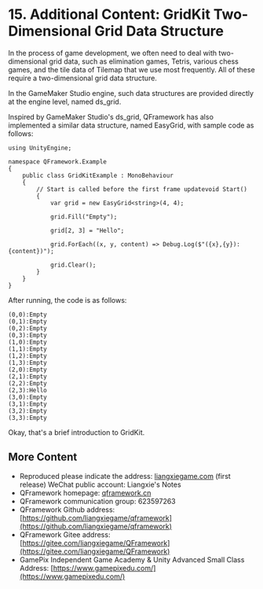 # 15. Additional Content: GridKit Two-Dimensional Grid Data Structure

In the process of game development, we often need to deal with two-dimensional grid data, such as elimination games, Tetris, various chess games, and the tile data of Tilemap that we use most frequently. All of these require a two-dimensional grid data structure.

In the GameMaker Studio engine, such data structures are provided directly at the engine level, named ds\_grid.

Inspired by GameMaker Studio's ds\_grid, QFramework has also implemented a similar data structure, named EasyGrid, with sample code as follows:

```plain
using UnityEngine;

namespace QFramework.Example
{
    public class GridKitExample : MonoBehaviour
    {
        // Start is called before the first frame updatevoid Start()
        {
            var grid = new EasyGrid<string>(4, 4);

            grid.Fill("Empty");
            
            grid[2, 3] = "Hello";

            grid.ForEach((x, y, content) => Debug.Log($"({x},{y}):{content})");

            grid.Clear();
        }
    }
}
```

After running, the code is as follows:

```plain
(0,0):Empty
(0,1):Empty
(0,2):Empty
(0,3):Empty
(1,0):Empty
(1,1):Empty
(1,2):Empty
(1,3):Empty
(2,0):Empty
(2,1):Empty
(2,2):Empty
(2,3):Hello
(3,0):Empty
(3,1):Empty
(3,2):Empty
(3,3):Empty
```

Okay, that's a brief introduction to GridKit.

## More Content

*   Reproduced please indicate the address: [liangxiegame.com](https://liangxiegame.com/) (first release) WeChat public account: Liangxie's Notes
*   QFramework homepage: [qframework.cn](https://qframework.cn/)
*   QFramework communication group: 623597263
*   QFramework Github address: [https://github.com/liangxiegame/qframework](https://github.com/liangxiegame/qframework)
*   QFramework Gitee address: [https://gitee.com/liangxiegame/QFramework](https://gitee.com/liangxiegame/QFramework)
*   GamePix Independent Game Academy & Unity Advanced Small Class Address: [https://www.gamepixedu.com/](https://www.gamepixedu.com/)
